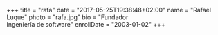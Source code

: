 +++
title = "rafa"
date = "2017-05-25T19:38:48+02:00"
name = "Rafael Luque"
photo = "rafa.jpg"
bio = "Fundador<br> Ingeniería de software"
enrollDate = "2003-01-02"
+++

